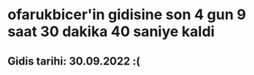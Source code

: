 # ofarukbicer'in gidisine son 4 gun 9 saat 30 dakika 40 saniye kaldi

## Gidis tarihi: 30.09.2022 :(